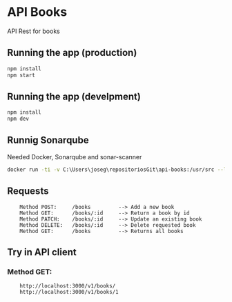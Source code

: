 # API Books
API Rest for books

## Running the app (production)

```bash
npm install
npm start
```

## Running the app (develpment)

```bash
npm install
npm dev
```

## Runnig Sonarqube

Needed Docker, Sonarqube and sonar-scanner

```bash
docker run -ti -v C:\Users\joseg\repositoriosGit\api-books:/usr/src --link sonarqube newtmitch/sonar-scanner
```

## Requests

```text
    Method POST:     /books         --> Add a new book
    Method GET:      /books/:id     --> Return a book by id
    Method PATCH:    /books/:id     --> Update an existing book
    Method DELETE:   /books/:id     --> Delete requested book
    Method GET:      /books         --> Returns all books
```

## Try in API client

### Method GET:

```text
    http://localhost:3000/v1/books/
    http://localhost:3000/v1/books/1
```
